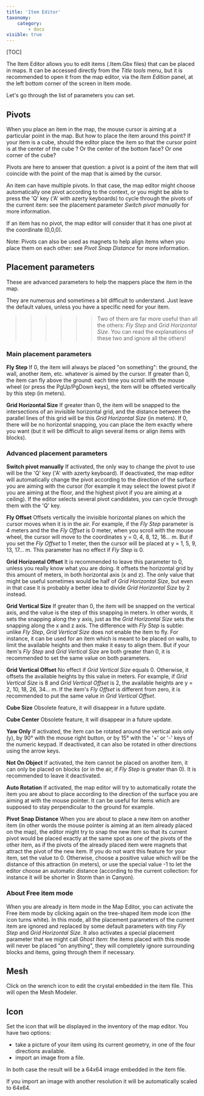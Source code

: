 ```yaml
---
title: 'Item Editor'
taxonomy:
    category:
        - docs
visible: true
---
```


[TOC]

The Item Editor allows you to edit items (.Item.Gbx files) that can be placed in maps. It can be accessed directly from the *Title tools* menu, but it is recommended to open it from the map editor, via the *Item Edition* panel, at the left bottom corner of the screen in Item mode.

Let's go through the list of parameters you can set.


## Pivots

When you place an item in the map, the mouse cursor is aiming at a particular point in the map. But how to place the item around this point? If your item is a cube, should the editor place the item so that the cursor point is at the center of the cube ? Or the center of the bottom face? Or one corner of the cube?

Pivots are here to answer that question: a pivot is a point of the item that will coincide with the point of the map that is aimed by the cursor.

An item can have multiple pivots. In that case, the map editor might choose automatically one pivot according to the context, or you might be able to press the 'Q' key ('A' with azerty keyboards) to cycle through the pivots of the current item: see the placement parameter *Switch pivot manually* for more information.

If an item has no pivot, the map editor will consider that it has one pivot at the coordinate (0,0,0).

Note: Pivots can also be used as magnets to help align items when you place them on each other: see *Pivot Snap Distance* for more information.


## Placement parameters

These are advanced parameters to help the mappers place the item in the map.

They are numerous and sometimes a bit difficult to understand. Just leave the default values, unless you have a specific need for your item.

>>>>>>  Two of them are far more useful than all the others: *Fly Step* and *Grid Horizontal Size*. You can read the explanations of these two and ignore all the others!


### Main placement parameters

**Fly Step** If 0, the item will always be placed "on something": the ground, the wall, another item, etc. whatever is aimed by the cursor. If greater than 0, the item can fly above the ground: each time you scroll with the mouse wheel (or press the PgUp/PgDown keys), the item will be offseted vertically by this step (in meters).

**Grid Horizontal Size** If greater than 0, the item will be snapped to the intersections of an invisible horizontal grid, and the distance between the parallel lines of this grid will be this *Grid Horizontal Size* (in meters). If 0, there will be no horizontal snapping, you can place the item exactly where you want (but it will be difficult to align several items or align items with blocks).


### Advanced placement parameters

**Switch pivot manually** If activated, the only way to change the pivot to use will be the 'Q' key ('A' with azerty keyboard). If deactivated, the map editor will automatically change the pivot according to the direction of the surface you are aiming with the cursor (for example it may select the lowest pivot if you are aiming at the floor, and the highest pivot if you are aiming at a ceiling). If the editor selects several pivot candidates, you can cycle through them with the 'Q' key.

**Fly Offset** Offsets vertically the invisible horizontal planes on which the cursor moves when it is in the air. For example, if the *Fly Step* parameter is 4 meters and the the *Fly Offset* is 0 meter, when you scroll with the mouse wheel, the cursor will move to the coordinates y = 0, 4, 8, 12, 16... m. But if you set the *Fly Offset* to 1 meter, then the cursor will be placed at y = 1, 5, 9, 13, 17... m. This parameter has no effect if *Fly Step* is 0.

**Grid Horizontal Offset** It is recommended to leave this parameter to 0, unless you really know what you are doing. It offsets the horizontal grid by this amount of meters, in both horizontal axis (x and z). The only value that might be useful sometimes would be half of *Grid Horizontal Size*, but even in that case it is probably a better idea to divide *Grid Horizontal Size* by 2 instead.

**Grid Vertical Size** If greater than 0, the item will be snapped on the vertical axis, and the value is the step of this snapping in meters. In other words, it sets the snapping along the y axis, just as the *Grid Horizontal Size* sets the snapping along the x and z axis. The difference with *Fly Step* is subtle: unlike *Fly Step*, *Grid Vertical Size* does not enable the item to fly. For instance, it can be used for an item which is meant to be placed on walls, to limit the available heights and then make it easy to align them. But if your item's *Fly Step* and *Grid Vertical Size* are both greater than 0, it is recommended to set the same value on both parameters.

**Grid Vertical Offset** No effect if *Grid Vertical Size* equals 0. Otherwise, it offsets the available heights by this value in meters. For example, if *Grid Vertical Size* is 8 and *Grid Vertical Offset* is 2, the available heights are y = 2, 10, 18, 26, 34... m. If the item's *Fly Offset* is different from zero, it is recommended to put the same value in *Grid Vertical Offset*.

**Cube Size** Obsolete feature, it will disappear in a future update.

**Cube Center** Obsolete feature, it will disappear in a future update.

**Yaw Only** If activated, the item can be rotated around the vertical axis only (y), by 90° with the mouse right button, or by 15° with the '+' or '-' keys of the numeric keypad. If deactivated, it can also be rotated in other directions using the arrow keys.

**Not On Object** If activated, the item cannot be placed on another item, it can only be placed on blocks (or in the air, if *Fly Step* is greater than 0). It is recommended to leave it deactivated.

**Auto Rotation** If activated, the map editor will try to automatically rotate the item you are about to place according to the direction of the surface you are aiming at with the mouse pointer. It can be useful for items which are supposed to stay perpendicular to the ground for example.

**Pivot Snap Distance** When you are about to place a new item on another item (in other words the mouse pointer is aiming at an item already placed on the map), the editor might try to snap the new item so that its current pivot would be placed exactly at the same spot as one of the pivots of the other item, as if the pivots of the already placed item were magnets that attract the pivot of the new item. If you do not want this feature for your item, set the value to 0. Otherwise, choose a positive value which will be the distance of this attraction (in meters), or use the special value -1 to let the editor choose an automatic distance (according to the current collection: for instance it will be shorter in Storm than in Canyon).


### About Free item mode

When you are already in Item mode in the Map Editor, you can activate the Free item mode by clicking again on the tree-shaped Item mode icon (the icon turns white). In this mode, all the placement parameters of the current item are ignored and replaced by some default parameters with tiny *Fly Step* and *Grid Horizontal Size*. It also activates a special placement parameter that we might call *Ghost Item*: the items placed with this mode will never be placed "on anything", they will completely ignore surrounding blocks and items, going through them if necessary.


## Mesh

Click on the wrench icon to edit the crystal embedded in the item file. This will open the Mesh Modeler.


## Icon

Set the icon that will be displayed in the inventory of the map editor. You have two options:
- take a picture of your item using its current geometry, in one of the four directions available.
- import an image from a file.

In both case the result will be a 64x64 image embedded in the item file.

If you import an image with another resolution it will be automatically scaled to 64x64.


